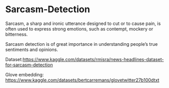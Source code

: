 # Sarcasm-Detection

Sarcasm, a sharp and ironic utterance designed to cut or to cause pain, is often used to express strong emotions, such as contempt, mockery or bitterness. 

Sarcasm detection is of great importance in understanding people’s true sentiments and opinions.


Dataset:https://www.kaggle.com/datasets/rmisra/news-headlines-dataset-for-sarcasm-detection


Glove embedding: https://www.kaggle.com/datasets/bertcarremans/glovetwitter27b100dtxt




